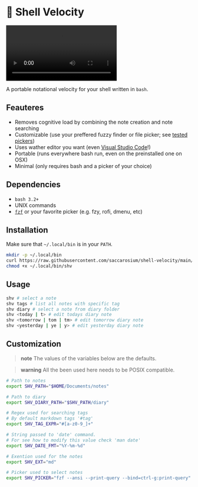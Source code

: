 # :rocket: Shell Velocity

![](assets/demo.mp4)

A portable notational velocity for your shell written in `bash`.

## Feauteres

* Removes cognitive load by combining the note creation and note searching
* Customizable (use your preffered fuzzy finder or file picker; see [tested pickers](https://github.com/saccarosium/shell-velocity/wiki/Tested-Pickers))
* Uses wather editor you want (even [Visual Studio Code]()!)
* Portable (runs everywhere bash run, even on the preinstalled one on OSX)
* Minimal (only requires bash and a picker of your choice)

## Dependencies

* `bash 3.2+`
* UNIX commands
* [`fzf`](https://github.com/junegunn/fzf) or your favorite picker (e.g. fzy, rofi, dmenu, etc)

## Installation

Make sure that `~/.local/bin` is in your `PATH`.

```bash
mkdir -p ~/.local/bin
curl https://raw.githubusercontent.com/saccarosium/shell-velocity/main/shv -o ~/.local/bin/shv
chmod +x ~/.local/bin/shv
```

## Usage

```bash
shv # select a note
shv tags # list all notes with specific tag
shv diary # select a note from diary folder
shv <today | t> # edit todays diary note
shv <tomorrow | tom | tm> # edit tomorrow diary note
shv <yesterday | ye | y> # edit yesterday diary note
```

## Customization

> **note**
> The values of the variables below are the defaults.

> **warning**
> All the been used here needs to be POSIX compatible.

```bash
# Path to notes
export SHV_PATH="$HOME/Documents/notes"

# Path to diary
export SHV_DIARY_PATH="$SHV_PATH/diary"

# Regex used for searching tags
# By default markdown tags '#tag'
export SHV_TAG_EXPR="#[a-z0-9_]+"

# String passed to 'date' command.
# For see how to modify this value check 'man date'
export SHV_DATE_FMT="%Y-%m-%d"

# Exention used for the notes
export SHV_EXT="md"

# Picker used to select notes
export SHV_PICKER="fzf --ansi --print-query --bind=ctrl-g:print-query"
```
